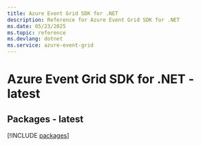 ```yaml
---
title: Azure Event Grid SDK for .NET
description: Reference for Azure Event Grid SDK for .NET
ms.date: 05/23/2025
ms.topic: reference
ms.devlang: dotnet
ms.service: azure-event-grid
---
```

# Azure Event Grid SDK for .NET - latest
## Packages - latest
[!INCLUDE [packages](event-grid-index.md)]